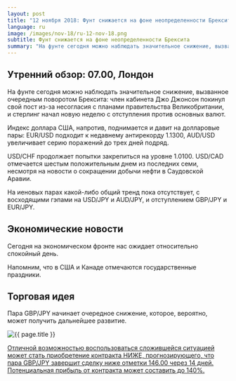 ```yaml
---
layout: post
title: "12 ноября 2018: Фунт снижается на фоне неопределенности Брексита"
language: ru
image: /images/nov-18/ru-12-nov-18.png
subtitle: Фунт снижается на фоне неопределенности Брексита
summary: "На фунте сегодня можно наблюдать значительное снижение, вызванное очередным поворотом  Брексита: член кабинета Джо Джонсон покинул свой пост из-за несогласия с планами правительства Великобритании, и стерлинг начал новую неделю с отступления против основных валют"
---
```

## Утренний обзор: 07.00, Лондон
 
На фунте сегодня можно наблюдать значительное снижение, вызванное очередным поворотом  Брексита: член кабинета Джо Джонсон покинул свой пост из-за несогласия с планами правительства Великобритании, и стерлинг начал новую неделю с отступления против основных валют.

Индекс доллара США, напротив, поднимается и давит на долларовые пары: EUR/USD подходит к недавнему антирекорду 1.1300, AUD/USD увеличивает серию поражений до трех дней подряд.

USD/CHF продолжает попытки закрепиться на уровне 1.0100. USD/CAD отмечается шестым положительным днем из последних семи, несмотря на новости о сокращении добычи нефти в Саудовской Аравии.

На иеновых парах какой-либо общий тренд пока отсутствует, с восходящими гэпами на USD/JPY и AUD/JPY, и отступлением GBP/JPY и EUR/JPY.
 
## Экономические новости
 
Сегодня на экономическом фронте нас ожидает относительно спокойный день.

Напомним, что в США и Канаде отмечаются государственные праздники.
 
## Торговая идея

Пара GBP/JPY начинает очередное снижение, которое, вероятно, может получить дальнейшее развитие.

<img src="{{ site.url }}/images/nov-18/ru-12-nov-18.png" alt="{{ page.title }}"  title="{{ page.title }}">

<a href="%LINK%%?currency=USD&market=forex&underlying=frxGBPJPY&formname=higherlower&duration_amount=14&duration_units=d&amount=10&amount_type=stake&expiry_type=duration&barrier=146" target="_blank" rel="noopener noreferrer nofollow">Отличной возможностью воспользоваться сложившейся ситуацией может стать приобретение контракта НИЖЕ, прогнозирующего, что пара GBP/JPY завершит сделку ниже отметки 146.00 через 14 дней. Потенциальная прибыль от контракта может составить до 140%.</a>

